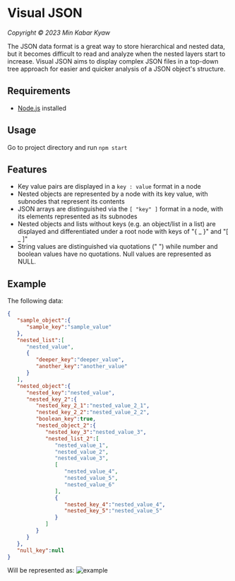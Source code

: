 # Visual JSON
_Copyright © 2023 Min Kabar Kyaw_  

The JSON data format is a great way to store hierarchical and nested data, but it becomes difficult to read and analyze when the nested layers start to increase. Visual JSON aims to display complex JSON files in a top-down tree approach for easier and quicker analysis of a JSON object's structure.

## Requirements

- [Node.js](https://nodejs.org/en/) installed

## Usage

Go to project directory and run `npm start`

## Features
- Key value pairs are displayed in a `key : value` format in a node
- Nested objects are represented by a node with its key value, with subnodes that represent its contents
- JSON arrays are distinguished via the `[ "key" ]` format in a node, with its elements represented as its subnodes
- Nested objects and lists without keys (e.g. an object/list in a list) are displayed and differentiated under a root node with keys of "{ _ }" and "[ _ ]"
- String values are distinguished via quotations (" ") while number and boolean values have no quotations. Null values are represented as NULL.

## Example

The following data:
```JSON
{
   "sample_object":{
      "sample_key":"sample_value"
   },
   "nested_list":[
      "nested_value",
      {
         "deeper_key":"deeper_value",
         "another_key":"another_value"
      }
   ],
   "nested_object":{
      "nested_key":"nested_value",
      "nested_key_2":{
         "nested_key_2_1":"nested_value_2_1",
         "nested_key_2_2":"nested_value_2_2",
         "boolean_key":true,
         "nested_object_2":{
            "nested_key_3":"nested_value_3",
            "nested_list_2":[
               "nested_value_1",
               "nested_value_2",
               "nested_value_3",
               [
                  "nested_value_4",
                  "nested_value_5",
                  "nested_value_6"
               ],
               {
                  "nested_key_4":"nested_value_4",
                  "nested_key_5":"nested_value_5"
               }
            ]
         }
      }
   },
   "null_key":null
}
```

Will be represented as:
![example](https://user-images.githubusercontent.com/76023265/222950563-16b0076b-0993-468a-8afa-2f9e8011d2ae.png)


